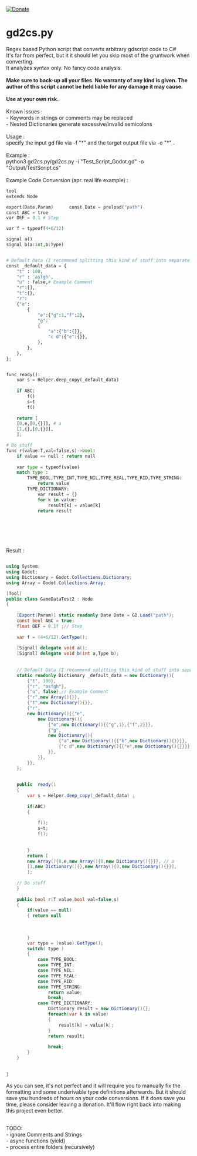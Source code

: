 [![Donate](https://img.shields.io/badge/Donate-PayPal-green.svg)](https://www.paypal.com/donate?hosted_button_id=SP5PDHLKEMYFW)

# gd2cs.py
Regex based Python script that converts arbitrary gdscript code to C#<br>
It's far from perfect, but it it should let you skip most of the gruntwork when converting. <br> 
It analyzes syntax only. No fancy code analysis.
<br /> 
<br /> 
<b>Make sure to back-up all your files. No warranty of any kind is given. The author of this script cannot be held liable for any damage it may cause. <br><br>Use at your own risk.</b> <br><br>
Known issues :<br>
\- Keywords in strings or comments may be replaced<br>
\- Nested Dictionaries generate excessive/invalid semicolons<br>
<br>
Usage : <br>specify the input gd file via -f "\*" and the target output file via -o "\*" . <br>
<br>
Example :<br>
python3 gd2cs.py/gd2cs.py -i "Test_Script_Godot.gd" -o "Output/TestScript.cs"<br>
<br>
Example Code Conversion (apr. real life example) :<br>
```python
tool
extends Node

export(Date,Param)      const Date = preload("path")
const ABC = true
var DEF = 0.1 # Step

var f = typeof(4+6/12)

signal a()
signal b(a:int,b:Type)


# Default Data (I recommend splitting this kind of stuff into separate json files in c#)
const _default_data = {
	"t" : 100,
	"r" : 'asfgh',
	"u" : false,# Example Comment
	"r":[],
	"t":{},
	"r":
	{"e":
		{
			"e":{"g":1,"f":2},
			"g":
			{
				"a":{"b":{}},
				"c d":{"e":{}},
			},
		},
	},
};


func ready():
	var s = Helper.deep_copy(_default_data) 
	
    if ABC:
        f()
        s=t
        f()
        
	return [
	[0,e,[0,{}]], # a
	[1,{},[0,{}]],
    ];

# Do stuff
func r(value:T,val=false,s)->bool:
	if value == null : return null
	
	var type = typeof(value)
	match type :
		TYPE_BOOL,TYPE_INT,TYPE_NIL,TYPE_REAL,TYPE_RID,TYPE_STRING:
			return value
		TYPE_DICTIONARY:
			var result = {}
			for k in value:
				result[k] = value[k]
			return result
			
			
```

<br>
<br>


Result :<br>

```cs

using System;
using Godot;
using Dictionary = Godot.Collections.Dictionary;
using Array = Godot.Collections.Array;

[Tool]
public class GameDataTest2 : Node
{
	 
	[Export(Param)] static readonly Date Date = GD.Load("path");
	const bool ABC = true;
	float DEF = 0.1f ;// Step
	
	var f = (4+6/12).GetType();
	
	[Signal] delegate void a();
	[Signal] delegate void b(int a,Type b);
	
	
	// Default Data (I recommend splitting this kind of stuff into separate json files in c//)
	static readonly Dictionary _default_data = new Dictionary(){
		{"t", 100},
		{"r", "asfgh"},
		{"u", false},// Example Comment
		{"r",new Array(){}},
		{"t",new Dictionary(){}},
		{"r",
		new Dictionary(){{"e",
			new Dictionary(){
				{"e",new Dictionary(){{"g",1},{"f",2}}},
				{"g",
				new Dictionary(){
					{"a",new Dictionary(){{"b",new Dictionary(){}}}},
					{"c d",new Dictionary(){{"e",new Dictionary(){}}}},
				}},
			}},
		}},
	};
	
	
	public  ready()
	{  
		var s = Helper.deep_copy(_default_data) ;
		
	    if(ABC)
	    {
	
	        f();
	        s=t;
	        f();
	        
	
	    }
		return [
		new Array(){0,e,new Array(){0,new Dictionary(){}}}, // a
		[1,new Dictionary(){},new Array(){0,new Dictionary(){}}],
	    ];
	
	// Do stuff
	}
	
	public bool r(T value,bool val=false,s)
	{  
		if(value == null)
		{ return null
	
		
	
		}
		var type = (value).GetType();
		switch( type )
		{
			case TYPE_BOOL:
			case TYPE_INT:
			case TYPE_NIL:
			case TYPE_REAL:
			case TYPE_RID:
			case TYPE_STRING:
				return value;
				break;
			case TYPE_DICTIONARY:
				Dictionary result = new Dictionary(){};
				foreach(var k in value)
				{
					result[k] = value[k];
				}
				return result;
				
				break;
		}
	}
	
				
}
```

As you can see, it's not perfect and it will require you to manually fix the formatting and some underivable type definitions afterwards. But it should save you hundreds of hours on your code conversions. If it does save you time, please consider leaving a donation. It'll flow right back into making this project even better.

<br>
TODO:<br>
- ignore Comments and Strings<br>
- async functions (yield)<br>
- process entire folders (recursively)<br>
